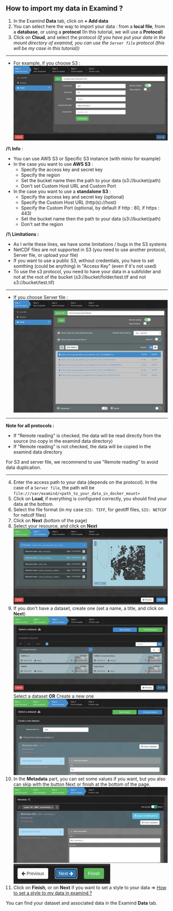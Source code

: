 ## How to import my data in Examind ?

1. In the Examind **Data** tab, click on **+ Add data**
2. You can select here the way to import your data : from a **local file**, from a **database**, or using a **protocol** (In this tutorial, we will use a **Protocol**)
3. Click on **Cloud**, and select the protocol *(If you have put your data in the mount directory of examind, you can use the `Server file` protocol (this will be my case in this tutorial))*

---

- For example, if you choose S3 :
![Web ui - import data s3](images/add-data-step1-s3.png)

**/!\ Info** :
  - You can use AWS S3 or Specific S3 instance (with minio for example)
  - In the case you want to use **AWS S3** :
    - Specify the access key and secret key
    - Specify the region
    - Set the bucket name then the path to your data (s3://bucket/path)
    - Don't set Custom Host URL and Custom Port
  - In the case you want to use a **standalone S3** :
    - Specify the access key and secret key (optional)
    - Specify the Custom Host URL (http(s)://host)
    - Specify the Custom Port (optional, by default if http : 80, if https : 443)
    - Set the bucket name then the path to your data (s3://bucket/path)
    - Don't set the region

**/!\ Limitations :**
  - As I write these lines, we have some limitations / bugs in the S3 systems
  - NetCDF files are not supported in S3 (you need to use another protocol, Server file, or upload your file)
  - If you want to use a public S3, without credentials, you have to set somthing (could be anything) in "Access Key" (even if it's not used)
  - To use the s3 protocol, you need to have your data in a subfolder and not at the root of the bucket (s3://bucket/folder/test.tif and not s3://bucket/test.tif)

---

- If you choose Server file :
![Web ui - import data server file](images/add-data-step1-serverfile.png)

---

**Note for all protocols :**
- If "Remote reading" is checked, the data will be read directly from the source (no copy in the examind data directory)
- If "Remote reading" is not checked, the data will be copied in the examind data directory

For S3 and server file, we recommend to use "Remote reading" to avoid data duplication.

---

4. Enter the access path to your data (depends on the protocol).
In the case of a `Server file`, the path will be `file:///var/examind/<path_to_your_data_in_docker_mount>`
5. Click on **Load**, if everything is configured correctly, you should find your data at the bottom.
6. Select the file format (in my case `SIS: TIFF`, for geotiff files, `SIS: NETCDF` for netcdf files)
7. Click on **Next** (bottom of the page)
8. Select your resource, and click on **Next**
![Web ui - import data second step](images/add-data-step2-datavisualisation.png)
9. If you don't have a dataset, create one (set a name, a title, and click on **Next**)
![Web ui - import data third step select dataset](images/add-data-step3-selectdataset.png)
Select a dataset **OR** Create a new one
![Web ui - import data third step create dataset](images/add-data-step3-createdataset.png)
10. In the **Metadata** part, you can set some values if you want, but you also can skip with the button Next or finish at the bottom of the page.
![Web ui - import data fourth step metadata](images/add-data-step4-fillthemetadata.png)
![Web ui - import data fourth step buttons](images/add-data-step4-buttons.png)
11. Click on **Finish**, or on **Next** if you want to set a style to your data => [How to set a style to my data in examind ?](./style_data.md)

You can find your dataset and associated data in the Examind **Data** tab.